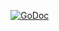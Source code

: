 [![GoDoc](https://godoc.org/github.com/mickep76/auth?status.svg)](https://godoc.org/github.com/mickep76/auth)
